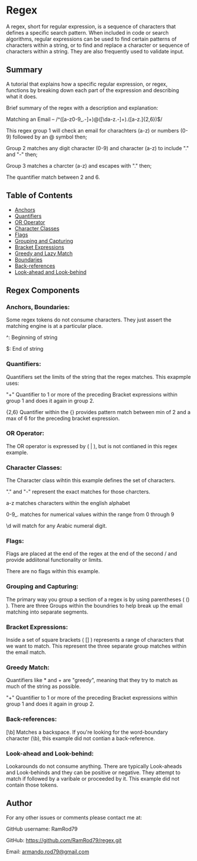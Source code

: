 # Regex

A regex, short for regular expression, is a sequence of characters that defines a specific search pattern. When included in code or search algorithms, regular expressions can be used to find certain patterns of characters within a string, or to find and replace a character or sequence of characters within a string. They are also frequently used to validate input.

## Summary

A tutorial that explains how a specific regular expression, or regex, functions by breaking down each part of the expression and describing what it does.

Brief summary of the regex with a description and explanation:


Matching an Email – /^([a-z0-9_\.-]+)@([\da-z\.-]+)\.([a-z\.]{2,6})$/


This regex group 1 will check an email for charachters (a-z) or numbers (0-9) followed by an @ symbol then;

Group 2 matches any digit character (0-9) and character (a-z) to include "." and "-" then;

Group 3 matches a charcter (a-z) and escapes with "." then;

The quantifier match between 2 and 6.

## Table of Contents

- [Anchors](#anchors)
- [Quantifiers](#quantifiers)
- [OR Operator](#or-operator)
- [Character Classes](#character-classes)
- [Flags](#flags)
- [Grouping and Capturing](#grouping-and-capturing)
- [Bracket Expressions](#bracket-expressions)
- [Greedy and Lazy Match](#greedy-and-lazy-match)
- [Boundaries](#boundaries)
- [Back-references](#back-references)
- [Look-ahead and Look-behind](#look-ahead-and-look-behind)

## Regex Components

### Anchors, Boundaries:

Some regex tokens do not consume characters. They just assert the matching engine is at a particular place.

^: Beginning of string

$: End of string

### Quantifiers:

Quantifiers set the limits of the string that the regex matches. This exapmple uses:

"+" Quantifier to 1 or more of the preceding Bracket expressions within group 1 and does it again in group 2.

{2,6} Quantifier within the {} provides pattern match between min of 2 and a max of 6 for the preceding bracket expression.

### OR Operator:

The OR operator is expressed by ( | ), but is not contianed in this regex example.

### Character Classes:

The Character class wihtin this example defines the set of characters.

"." and "-" represent the exact matches for those charcters.

a-z matches characters within the english alphabet

0-9_\. matches for numerical values within the range from 0 through 9

\d will match for any Arabic numeral digit.

### Flags:

Flags are placed at the end of the regex at the end of the second / and provide addiitonal functionality or limits. 

There are no flags within this example.

### Grouping and Capturing:

The primary way you group a section of a regex is by using parentheses ( () ). There are three Groups within the boundries to help break up the email matching into separate segments.

### Bracket Expressions:

Inside a set of square brackets ( [] ) represents a range of characters that we want to match. This represent the three separate group matches within the email match.

### Greedy Match:

Quantifiers like * and + are "greedy", meaning that they try to match as much of the string as possible.

"+" Quantifier to 1 or more of the preceding Bracket expressions within group 1 and does it again in group 2.

### Back-references:

[\b] Matches a backspace. If you're looking for the word-boundary character (\b), this example did not contian a back-reference.

### Look-ahead and Look-behind:

Lookarounds do not consume anything. There are typically Look-aheads and Look-behinds and they can be positive or negative. They attempt to match if followed by a varibale or proceeded by it. This example did not contain those tokens. 

## Author

For any other issues or comments please contact me at:

GitHub username: RamRod79

GitHub: https://github.com/RamRod79/regex.git

Email: armando.rod79@gmail.com
